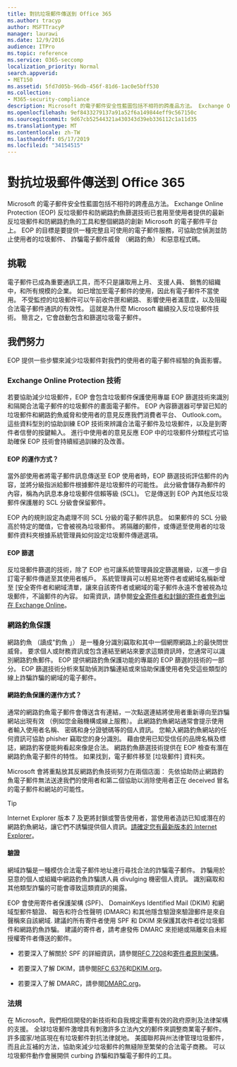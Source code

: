 ```yaml
---
title: 對抗垃圾郵件傳送到 Office 365
ms.author: tracyp
author: MSFTTracyP
manager: laurawi
ms.date: 12/9/2016
audience: ITPro
ms.topic: reference
ms.service: O365-seccomp
localization_priority: Normal
search.appverid:
- MET150
ms.assetid: 5fd7d05b-96db-456f-81d6-1ac0e5bff530
ms.collection:
- M365-security-compliance
description: Microsoft 的電子郵件安全性藍圖包括不相符的跨產品方法。 Exchange Online Protection (EOP) 反垃圾郵件和防網路釣魚篩選技術已套用至使用者提供的最新反垃圾郵件和防網路釣魚的工具和整個網路的創新 Microsoft 的電子郵件平台上。 EOP 的目標是要提供一種完整且可使用的電子郵件服務，可協助您偵測並防止使用者的垃圾郵件、 詐騙電子郵件威脅 （網路釣魚） 和惡意程式碼。
ms.openlocfilehash: 9ef8433279137a91a52f6a149844eff9c567150c
ms.sourcegitcommit: 9d67cb52544321a430343d39eb336112c1a11d35
ms.translationtype: MT
ms.contentlocale: zh-TW
ms.lasthandoff: 05/17/2019
ms.locfileid: "34154515"
---
```

# <a name="fighting-junk-email-sent-to-office-365"></a>對抗垃圾郵件傳送到 Office 365

Microsoft 的電子郵件安全性藍圖包括不相符的跨產品方法。 Exchange Online Protection (EOP) 反垃圾郵件和防網路釣魚篩選技術已套用至使用者提供的最新反垃圾郵件和防網路釣魚的工具和整個網路的創新 Microsoft 的電子郵件平台上。 EOP 的目標是要提供一種完整且可使用的電子郵件服務，可協助您偵測並防止使用者的垃圾郵件、 詐騙電子郵件威脅 （網路釣魚） 和惡意程式碼。
  
## <a name="the-challenge"></a>挑戰

電子郵件已成為重要通訊工具，而不只是讓取用上月、 支援人員、 銷售的組織中，和所有規模的企業。 如已增加至電子郵件的使用，因此有電子郵件不當使用。 不受監控的垃圾郵件可以午前收件匣和網路、 影響使用者滿意度，以及阻礙合法電子郵件通訊的有效性。 這就是為什麼 Microsoft 繼續投入反垃圾郵件技術。 簡言之，它會啟動包含和篩選垃圾電子郵件。 
  
## <a name="our-efforts"></a>我們努力

EOP 提供一些步驟來減少垃圾郵件對我們的使用者的電子郵件經驗的負面影響。
  
### <a name="exchange-online-protection-technology"></a>Exchange Online Protection 技術

若要協助減少垃圾郵件，EOP 會包含垃圾郵件保護使用專屬 EOP 篩選技術來識別和隔開合法電子郵件的垃圾郵件的畫面電子郵件。 EOP 內容篩選器可學習已知的垃圾郵件和網路釣魚威脅和使用者的意見反應我們消費者平台、 Outlook.com。 這些資料型別的協助訓練 EOP 技術來辨識合法電子郵件及垃圾郵件，以及是到寄件者信譽的按鍵輸入。 進行中使用者的意見反應 EOP 中的垃圾郵件分類程式可協助確保 EOP 技術會持續經過訓練的及改善。
  
#### <a name="how-does-eop-work"></a>EOP 的運作方式？

當外部使用者將電子郵件訊息傳送至 EOP 使用者時，EOP 篩選技術評估郵件的內容，並將分級指派給郵件根據郵件是垃圾郵件的可能性。 此分級會儲存為郵件的內容，稱為內訊息本身垃圾郵件信賴等級 (SCL)。 它是傳送到 EOP 內其他反垃圾郵件保護層的 SCL 分級會保留郵件。 
  
EOP 內的規則設定為處理不同 SCL 分級的電子郵件訊息。 如果郵件的 SCL 分級高於特定的閾值，它會被視為垃圾郵件。 將隔離的郵件，或傳遞至使用者的垃圾郵件資料夾根據系統管理員如何設定垃圾郵件傳遞選項。
  
#### <a name="eop-filters"></a>EOP 篩選

反垃圾郵件篩選的技術，除了 EOP 也可讓系統管理員設定篩選層級，以進一步自訂電子郵件傳遞至其使用者帳戶。 系統管理員可以輕易地寄件者或網域名稱新增至 [安全寄件者和網域清單，讓來自該寄件者或網域的電子郵件永遠不會被視為垃圾郵件，不論郵件的內容。 如需資訊，請參閱[安全寄件者和封鎖的寄件者會列出在 Exchange Online](safe-sender-and-blocked-sender-lists-faq.md)。
  
### <a name="phishing-protection"></a>網路釣魚保護

網路釣魚 （讀成"釣魚 」） 是一種身分識別竊取和其中一個網際網路上的最快問世威脅。 要求個人或財務資訊或包含連結至網站來要求這類資訊時，您通常可以識別網路釣魚郵件。 EOP 提供網路釣魚保護功能的專屬的 EOP 篩選的技術的一部分。 EOP 篩選技術分析來幫助偵測詐騙連結或來協助保護使用者免受這些類型的線上詐騙詐騙的網域的電子郵件。
  
#### <a name="how-does-phishing-protection-work"></a>網路釣魚保護的運作方式？

通常的網路釣魚電子郵件會傳送含有連結，一次點選連結將使用者重新導向至詐騙網站出現有效 （例如您金融機構或線上服務）。 此網路釣魚網站通常會提示使用者輸入使用者名稱、 密碼和身分證號碼等的個人資訊。 您輸入網路釣魚網站的任何資訊可協助 phisher 竊取您的身分識別。 藉由使用已知受信任的品牌名稱及標誌，網路釣客便能夠看起來像是合法。 網路釣魚篩選技術提供在 EOP 檢查有潛在網路釣魚電子郵件的特性。 如果找到，電子郵件移至 [垃圾郵件] 資料夾。
  
Microsoft 會將重點放其反網路釣魚技術努力在兩個店面： 先依協助防止網路釣魚電子郵件無法送達我們的使用者和第二個協助以消除使用者正在 deceived 冒名的電子郵件和網站的可能性。 
  
> [!TIP]
> Internet Explorer 版本 7 及更將封鎖或警告使用者，當使用者造訪已知或潛在的網路釣魚網站，讓它們不誘騙提供個人資訊。[請確定您有最新版本的 Internet Explorer](https://www.microsoft.com/windows/ie/default.mspx)。 
  
#### <a name="authentication"></a>驗證

網域詐騙是一種模仿合法電子郵件地址進行尋找合法的詐騙電子郵件。 詐騙用於惡意的個人或組織中網路釣魚詐騙誘人員 divulging 機密個人資訊。 識別竊取和其他類型詐騙的可能會導致這類資訊的揭露。
  
EOP 會使用寄件者保護架構 (SPF)、 DomainKeys Identified Mail (DKIM) 和網域型郵件驗證、 報告和符合性聲明 (DMARC) 和其他隱含驗證來驗證郵件是來自聲稱來自該網域. 建議的所有寄件者使用 SPF 和 DKIM 來保護其收件者從垃圾郵件和網路釣魚詐騙。 建議的寄件者，請考慮發佈 DMARC 來拒絕或隔離來自未經授權寄件者傳送的郵件。
  
- 若要深入了解關於 SPF 的詳細資訊，請參閱[RFC 7208](https://tools.ietf.org/html/rfc7208)和[寄件者原則架構](http://www.openspf.org/)。
    
- 若要深入了解 DKIM，請參閱[RFC 6376](https://tools.ietf.org/html/rfc6376)和[DKIM.org](http://dkim.org/)。
    
- 若要深入了解 DMARC，請參閱[DMARC.org](https://dmarc.org/)。
    
### <a name="legislation"></a>法規

在 Microsoft，我們相信開發的新技術和自我規定需要有效的政府原則及法律架構的支援。 全球垃圾郵件激增具有刺激許多立法內文的郵件來調整商業電子郵件。 許多國家/地區現在有垃圾郵件對抗法律就地。 美國聯邦與州法律管理垃圾郵件，而且此互補的方法，協助來減少垃圾郵件的無縫隙至繁榮的合法電子商務。 可以垃圾郵件動作會展開供 curbing 詐騙和詐騙電子郵件的工具。
  


